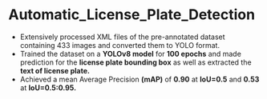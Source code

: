 # Automatic_License_Plate_Detection
+ Extensively processed XML files of the pre-annotated dataset containing 433 images and converted them to YOLO format.
+ Trained the dataset on a **YOLOv8 model** for **100 epochs** and made prediction for the **license plate bounding box** as well as extracted the **text of license plate.**
+ Achieved a mean Average Precision **(mAP)** of **0.90** at **IoU=0.5** and **0.53** at **IoU=0.5:0.95.**
